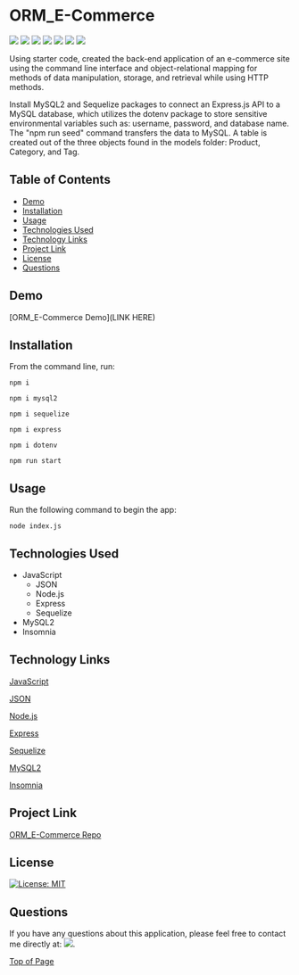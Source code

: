 # ORM_E-Commerce
<p>
  <img src="https://img.shields.io/badge/-JavaScript-yellow" />
  <img src="https://img.shields.io/badge/-JSON-blue" />
  <img src="https://img.shields.io/badge/-Node-green" />
  <img src="https://img.shields.io/badge/-Express-orange" />
  <img src="https://img.shields.io/badge/-Sequelize-purple" />
  <img src="https://img.shields.io/badge/-MySQL2-red" />
  <img src="https://img.shields.io/badge/-Insomnia-pink" />
</p>

Using starter code, created the back-end application of an e-commerce site using the command line interface and object-relational mapping for methods of data manipulation, storage, and retrieval while using HTTP methods.

Install MySQL2 and Sequelize packages to connect an Express.js API to a MySQL database, which utilizes the dotenv package to store sensitive environmental variables such as: username, password, and database name. The "npm run seed" command transfers the data to MySQL. A table is created out of the three objects found in the models folder: Product, Category, and Tag.

## Table of Contents
* [Demo](#demo)
* [Installation](#installation)
* [Usage](#usage)
* [Technologies Used](#technologies-used)
* [Technology Links](#technology-links)
* [Project Link](#project-link)
* [License](#license)
* [Questions](#questions)

## Demo

[ORM_E-Commerce Demo](LINK HERE)

## Installation
From the command line, run:

```
npm i
```

```
npm i mysql2
```

```
npm i sequelize
```

```
npm i express
```

```
npm i dotenv
```

```
npm run start
```

## Usage 
Run the following command to begin the app:
```
node index.js
```

## Technologies Used

* JavaScript
    - JSON
    - Node.js
    - Express
    - Sequelize
* MySQL2
* Insomnia
    
## Technology Links

<a href="https://www.javascript.com/" target="_blank">JavaScript</a>

<a href="https://www.json.org/json-en.html" target="_blank">JSON</a>

<a href="https://nodejs.org/en/" target="_blank">Node.js</a>

<a href="https://expressjs.com/en/api.html" target="_blank">Express</a>

<a href="https://sequelize.org/" target="_blank">Sequelize</a>

<a href="https://www.npmjs.com/package/mysql2?activeTab=readme">MySQL2</a>

<a href="https://insomnia.rest/" target="_blank">Insomnia</a>

## Project Link

[ORM_E-Commerce Repo](https://github.com/cmarielorber/ORM_E-Commerce)

## License

[![License: MIT](https://img.shields.io/badge/License-MIT-yellow.svg)](https://opensource.org/licenses/MIT)

## Questions

If you have any questions about this application, please feel free to contact me directly at:  <a href="mailto: christenmlorber@gmail.com"><img src="https://img.shields.io/badge/Gmail-D14836?style=for-the-badge&logo=gmail&logoColor=white"></a>.


[Top of Page](#ORM_E-Commerce)